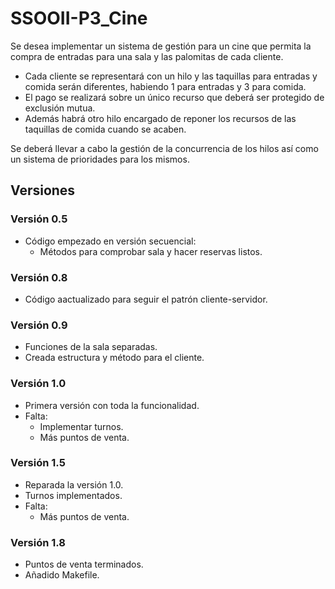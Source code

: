 # SSOOII-P3_Cine
Se desea implementar un sistema de gestión para un cine que permita la compra de entradas para una sala y las palomitas de cada cliente.
 - Cada cliente se representará con un hilo y las taquillas para entradas y comida serán diferentes, habiendo 1 para entradas y 3 para comida.
 - El pago se realizará sobre un único recurso que deberá ser protegido de exclusión mutua.
 - Además habrá otro hilo encargado de reponer los recursos de las taquillas de comida cuando se acaben.

Se deberá llevar a cabo la gestión de la concurrencia de los hilos así como un sistema de prioridades para los mismos.

## Versiones
### Versión 0.5
 - Código empezado en versión secuencial:
   - Métodos para comprobar sala y hacer reservas listos.
  
### Versión 0.8
 - Código aactualizado para seguir el patrón cliente-servidor.

### Versión 0.9
 - Funciones de la sala separadas.
 - Creada estructura y método para el cliente.

### Versión 1.0
 - Primera versión con toda la funcionalidad.
 - Falta:
   - Implementar turnos.
   - Más puntos de venta.

### Versión 1.5
 - Reparada la versión 1.0.
 - Turnos implementados.
 - Falta:
   - Más puntos de venta.

### Versión 1.8
 - Puntos de venta terminados.
 - Añadido Makefile.